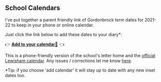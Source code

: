 ## School Calendars

I've put together a parent friendly link of  Gordonbrock term dates for 2021-22 to keep in your phone or online calendar.  

Just click the link below to add these dates to your diary*: 

👉  **[Add to your calendar📆](school-holidays.ics)** 👈


This is a phone-friendly version of the school's letter home and the [official Lewisham calendar](https://lewisham.gov.uk/myservices/education/schools/term-dates/term-dates-21-22). Any issues / corrections let me know [here](https://github.com/andylynch/calendars/issues/new).

*Tip: if you choose 'add calendar' it will stay  up to date with any new inset dates too.


